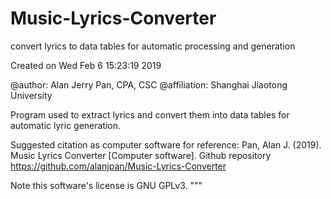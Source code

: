 # Music-Lyrics-Converter
convert lyrics to data tables for automatic processing and generation

Created on Wed Feb 6 15:23:19 2019

@author: Alan Jerry Pan, CPA, CSC
@affiliation: Shanghai Jiaotong University

Program used to extract lyrics and convert them into data tables for automatic lyric generation.

Suggested citation as computer software for reference:
Pan, Alan J. (2019). Music Lyrics Converter [Computer software]. Github repository <https://github.com/alanjpan/Music-Lyrics-Converter>

Note this software's license is GNU GPLv3.
"""
